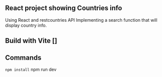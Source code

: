 ## React project showing Countries info

Using React and restcountries API
Implementing a search function that will display country info.


## Build with Vite []

## Commands

`` npm install
`` npm run dev